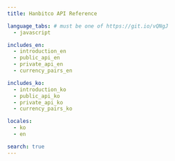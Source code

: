 ```yaml
---
title: Hanbitco API Reference

language_tabs: # must be one of https://git.io/vQNgJ
  - javascript

includes_en:
  - introduction_en
  - public_api_en
  - private_api_en
  - currency_pairs_en

includes_ko:
  - introduction_ko
  - public_api_ko
  - private_api_ko
  - currency_pairs_ko

locales:
  - ko
  - en

search: true
---
```


